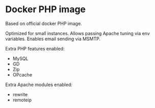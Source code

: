 # Docker PHP image

Based on official docker PHP image.

Optimized for small instances. Allows passing Apache tuning via env variables.
Enables email sending via MSMTP.

Extra PHP features enabled:
- MySQL
- GD
- Zip
- OPcache

Extra Apache modules enabled:
- rewrite
- remoteip
